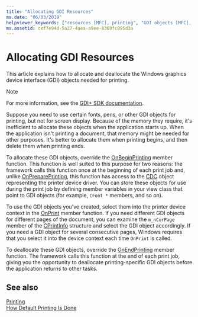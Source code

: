```yaml
---
title: "Allocating GDI Resources"
ms.date: "06/03/2019"
helpviewer_keywords: ["resources [MFC], printing", "GDI objects [MFC], allocating during printing", "printing [MFC], allocating GDI resources"]
ms.assetid: cef7e94d-5a27-4aea-a9ee-8369fc895d3a
---
```

# Allocating GDI Resources

This article explains how to allocate and deallocate the Windows graphics device interface (GDI) objects needed for printing.

> [!NOTE]
> For more information, see the [GDI+ SDK documentation](/windows/win32/gdiplus/-gdiplus-gdi-start).

Suppose you need to use certain fonts, pens, or other GDI objects for printing, but not for screen display. Because of the memory they require, it's inefficient to allocate these objects when the application starts up. When the application isn't printing a document, that memory might be needed for other purposes. It's better to allocate them when printing begins, and then delete them when printing ends.

To allocate these GDI objects, override the [OnBeginPrinting](reference/cview-class.md#onbeginprinting) member function. This function is well suited to this purpose for two reasons: the framework calls this function once at the beginning of each print job and, unlike [OnPreparePrinting](reference/cview-class.md#onprepareprinting), this function has access to the [CDC](reference/cdc-class.md) object representing the printer device driver. You can store these objects for use during the print job by defining member variables in your view class that point to GDI objects (for example, `CFont *` members, and so on).

To use the GDI objects you've created, select them into the printer device context in the [OnPrint](reference/cview-class.md#onprint) member function. If you need different GDI objects for different pages of the document, you can examine the `m_nCurPage` member of the [CPrintInfo](reference/cprintinfo-structure.md) structure and select the GDI object accordingly. If you need a GDI object for several consecutive pages, Windows requires that you select it into the device context each time `OnPrint` is called.

To deallocate these GDI objects, override the [OnEndPrinting](reference/cview-class.md#onendprinting) member function. The framework calls this function at the end of each print job, giving you the opportunity to deallocate printing-specific GDI objects before the application returns to other tasks.

## See also

[Printing](printing.md)<br/>
[How Default Printing Is Done](how-default-printing-is-done.md)
